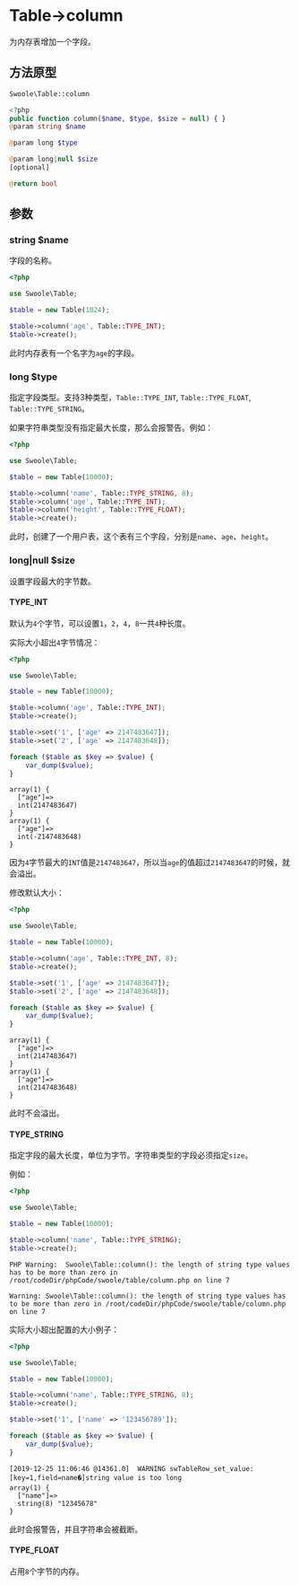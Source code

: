 # Table->column

为内存表增加一个字段。

## 方法原型

```php
Swoole\Table::column

<?php
public function column($name, $type, $size = null) { }
@param string $name

@param long $type

@param long|null $size
[optional]

@return bool
```

## 参数

### string $name

字段的名称。

```php
<?php

use Swoole\Table;

$table = new Table(1024);

$table->column('age', Table::TYPE_INT);
$table->create();
```

此时内存表有一个名字为`age`的字段。

### long $type

指定字段类型。支持3种类型，`Table::TYPE_INT`, `Table::TYPE_FLOAT`, `Table::TYPE_STRING`。

如果字符串类型没有指定最大长度，那么会报警告。例如：

```php
<?php

use Swoole\Table;

$table = new Table(10000);

$table->column('name', Table::TYPE_STRING, 8);
$table->column('age', Table::TYPE_INT);
$table->column('height', Table::TYPE_FLOAT);
$table->create();
```

此时，创建了一个用户表，这个表有三个字段，分别是`name`、`age`、`height`。

### long|null $size

设置字段最大的字节数。

#### TYPE_INT

默认为`4`个字节，可以设置`1`，`2`，`4`，`8`一共`4`种长度。

实际大小超出`4`字节情况：

```php
<?php

use Swoole\Table;

$table = new Table(10000);

$table->column('age', Table::TYPE_INT);
$table->create();

$table->set('1', ['age' => 2147483647]);
$table->set('2', ['age' => 2147483648]);

foreach ($table as $key => $value) {
    var_dump($value);
}
```

```shell
array(1) {
  ["age"]=>
  int(2147483647)
}
array(1) {
  ["age"]=>
  int(-2147483648)
}
```

因为`4`字节最大的`INT`值是`2147483647`，所以当`age`的值超过`2147483647`的时候，就会溢出。

修改默认大小：

```php
<?php

use Swoole\Table;

$table = new Table(10000);

$table->column('age', Table::TYPE_INT, 8);
$table->create();

$table->set('1', ['age' => 2147483647]);
$table->set('2', ['age' => 2147483648]);

foreach ($table as $key => $value) {
    var_dump($value);
}
```

```shell
array(1) {
  ["age"]=>
  int(2147483647)
}
array(1) {
  ["age"]=>
  int(2147483648)
}
```

此时不会溢出。

#### TYPE_STRING

指定字段的最大长度，单位为字节。字符串类型的字段必须指定`size`。

例如：

```php
<?php

use Swoole\Table;

$table = new Table(10000);

$table->column('name', Table::TYPE_STRING);
$table->create();
```

```shell
PHP Warning:  Swoole\Table::column(): the length of string type values has to be more than zero in /root/codeDir/phpCode/swoole/table/column.php on line 7

Warning: Swoole\Table::column(): the length of string type values has to be more than zero in /root/codeDir/phpCode/swoole/table/column.php on line 7
```

实际大小超出配置的大小例子：

```php
<?php

use Swoole\Table;

$table = new Table(10000);

$table->column('name', Table::TYPE_STRING, 8);
$table->create();

$table->set('1', ['name' => '123456789']);

foreach ($table as $key => $value) {
    var_dump($value);
}
```

```shell
[2019-12-25 11:06:46 @14361.0]  WARNING swTableRow_set_value: [key=1,field=name�]string value is too long
array(1) {
  ["name"]=>
  string(8) "12345678"
}
```

此时会报警告，并且字符串会被截断。

#### TYPE_FLOAT

占用`8`个字节的内存。
